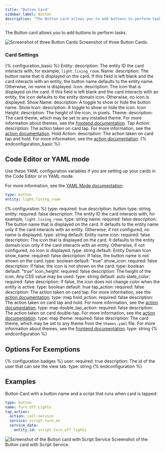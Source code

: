 ```yaml
---
title: "Button Card"
sidebar_label: Button
description: "The Button card allows you to add buttons to perform tasks."
---
```


The Button card allows you to add buttons to perform tasks.

<p class='img'>
<img src='/images/lovelace/lovelace_entity_button_card.png' alt='Screenshot of three Button Cards'>
Screenshot of three Button Cards.
</p>

### Card Settings

{% configuration_basic %}
Entity:
  description: The entity ID the card interacts with, for example, `light.living_room`.
Name:
  description: The button name that is displayed on the card. If this field is left blank and the card interacts with an entity, the button name defaults to the entity name. Otherwise, no name is displayed.
Icon:
  description: The icon that is displayed on the card. If this field is left blank and the card interacts with an entity, the icon defaults to the entity domain icon. Otherwise, no icon is displayed.
Show Name:
  description: A toggle to show or hide the button name.
Show Icon:
  description: A toggle to show or hide the icon.
Icon Height:
  description: The height of the icon, in pixels.
Theme:
  description: The card theme, which may be set to any installed theme. For more information about themes, see the [frontend documentation](https://www.home-assistant.io/integrations/frontend/).
Tap Action:
  description: The action taken on card tap. For more information, see the [action documentation](/lovelace/actions/#tap-action).
Hold Action:
  description: The action taken on card tap and hold. For more information, see the [action documentation](/lovelace/actions/#hold-action).
{% endconfiguration_basic %}

## Code Editor or YAML mode

Use these YAML configuration variables if you are setting up your cards in the Code Editor or in YAML mode.

For more information, see the [YAML Mode documentation](https://www.home-assistant.io/lovelace/yaml-mode/).

```yaml
type: button
entity: light.living_room
```

{% configuration %}
type:
  required: true
  description: button
  type: string
entity:
  required: false
  description: The entity ID the card interacts with, for example, `light.living_room`.
  type: string
name:
  required: false
  description: The button name that is displayed on the card. It defaults to the entity name only if the card interacts with an entity. Otherwise, if not configured, no name is displayed.
  type: string
  default: Entity name
icon:
  required: false
  description: The icon that is displayed on the card. It defaults to the entity domain icon only if the card interacts with an entity. Otherwise, if not configured, no icon is displayed.
  type: string
  default: Entity Domain Icon
show_name:
  required: false
  description: If false, the button name is not shown on the card.
  type: boolean
  default: "true"
show_icon:
  required: false
  description: If false, the icon is not shown on the card.
  type: boolean
  default: "true"
icon_height:
  required: false
  description: The height of the icon. Any CSS value may be used.
  type: string
  default: auto
state_color:
  required: false
  description: If false, the icon does not change color when the entity is active.
  type: boolean
  default: true
tap_action:
  required: false
  description: The action taken on card tap. For more information, see the [action documentation](/lovelace/actions/#tap-action).
  type: map
hold_action:
  required: false
  description: The action taken on card tap and hold. For more information, see the [action documentation](/lovelace/actions/#hold-action).
  type: map
double_tap_action:
  required: false
  description: The action taken on card double-tap. For more information, see the [action documentation](/lovelace/actions/#double-tap-action).
  type: map
theme:
  required: false
  description: The card theme, which may be set to any theme from the `themes.yaml` file. For more information about themes, see the [frontend documentation](https://www.home-assistant.io/integrations/frontend/).
  type: string
{% endconfiguration %}

## Options For Exemptions

{% configuration badges %}
user:
  required: true
  description: The id of the user that can see the view tab.
  type: string
{% endconfiguration %}

## Examples

Button Card with a button name and a script that runs when card is tapped:

```yaml
type: button
name: Turn Off Lights
tap_action:
  action: call-service
  service: script.turn_on
  service_data:
    entity_id: script.turn_off_lights
```

<p class='img'>
<img src='/images/lovelace/lovelace_entity_button_complex_card.png' alt='Screenshot of the Button card with Script Service'>
Screenshot of the Button card with Script Service.
</p>
